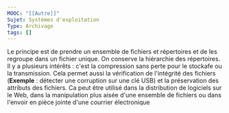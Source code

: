 ```yaml
---
MOOC: "[[Autre]]"
Sujet: Systèmes d'exploitation
Type: Archivage
tags: []
---
```

Le principe est de prendre un ensemble de fichiers et répertoires et de les regroupe dans un fichier unique. On conserve la hiérarchie des répertoires. Il y a plusieurs intérêts : c'est la compression sans perte pour le stockafe ou la transmission. Cela permet aussi la vérification de l'intégrité des fichiers (**Exemple** : détecter une corruption sur une clé USB) et la préservation des attributs des fichiers.
Ca peut être utilisé dans la distribution de logiciels sur le Web, dans la manipulation plus aisée d'une ensemble de fichiers ou dans l'envoir en pièce jointe d'une courrier électronique